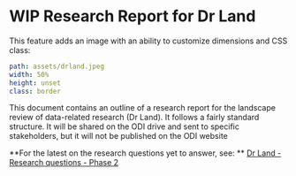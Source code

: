 # WIP Research Report for Dr Land

This feature adds an image with an ability to customize dimensions and CSS class:

```yaml image
path: assets/drland.jpeg
width: 50%
height: unset
class: border
```

This document contains an outline of a research report for the landscape review of data-related research (Dr Land). It follows a fairly standard structure. It will be shared on the ODI drive and sent to specific stakeholders, but it will not be published on the ODI website

**For the latest on the research questions yet to answer, see:  ** [Dr Land - Research questions - Phase 2](https://docs.google.com/document/d/1jvh6TVVehug1ZxbGLhV7iIeEXv66xHYp4ZEI1Bw5f98/edit#) 

